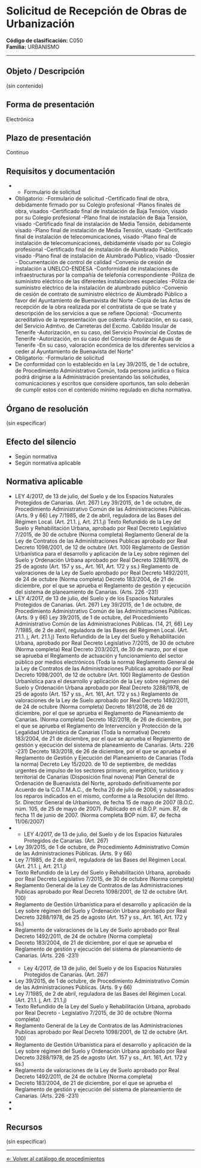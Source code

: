 # Solicitud de Recepción de Obras de Urbanización

**Código de clasificación:** C050  
**Familia:** URBANISMO

---

## Objeto / Descripción

(sin contenido)

## Forma de presentación

Electrónica

## Plazo de presentación

Continuo

## Requisitos y documentación

- - Formulario de solicitud
- Obligatorio:
-Formulario de solicitud
-Certificado final de obra, debidamente firmado por su Colegio profesional
-Planos finales de obra, visados
-Certificado final de instalación de Baja Tensión, visado por su Colegio profesional
-Plano final de instalación de Baja Tensión, visado
-Certificado final de instalación de Media Tensión, debidamente visado
-Plano final de instalación de Media Tensión, visado
-Certificado final de instalación de telecomunicaciones, visado
-Plano final de instalación de telecomunicaciones, debidamente visado por su Colegio profesional
-Certificado final de instalación de Alumbrado Público, visado
-Plano final de instalación de Alumbrado Público, visado
-Dossier - Documentación de control de calidad
-Convenio de cesión de instalación a UNELCO-ENDESA
-Conformidad de instalaciones de infraestructuras por la compañía de telefonía correspondiente
-Póliza de suministro eléctrico de las diferentes instalaciones especiales
-Póliza de suministro eléctrico de la instalación de alumbrado público
-Convenio de cesión de contrato de suministro eléctrico de Alumbrado Público a favor del Ayuntamiento de Buenavista del Norte
-Copia de las Actas de recepción de la obra realizada por el contratista de que se trate y descripción de los servicios a que se refiere
Opcional:
-Documento acreditativo de la representación que ostenta
-Autorización, en su caso, del Servicio Admtvo. de Carreteras del Excmo. Cabildo Insular de Tenerife
-Autorización, en su caso, del Servicio Provincial de Costas de Tenerife
-Autorización, en su caso del Consejo Insular de Aguas de Tenerife
-En su caso, valoración económica de los diferentes servicios a ceder al Ayuntamiento de Buenavista del Norte"
- Obligatorio:
-Formulario de solicitud
- De conformidad con lo establecido en la Ley 39/2015, de 1 de octubre, de Procedimiento Administrativo Común, toda persona jurídica o física podrá dirigirse a la Administración presentando las solicitudes, comunicaciones y escritos que considere oportunos, tan solo deberán de cumplir estos con el contenido mínimo regulado en dicha normativa.

## Órgano de resolución

(sin especificar)

## Efecto del silencio

- Según normativa
- Según normativa aplicable

## Normativa aplicable

- LEY 4/2017, de 13 de julio, del Suelo y de los Espacios Naturales Protegidos de Canarias. (Art. 267)
Ley 39/2015, de 1 de octubre, de Procedimiento Administrativo Común de las Administraciones Públicas. (Arts. 9 y 66)
Ley 7/1985, de 2 de abril, reguladora de las Bases del Régimen Local. (Art. 21.1. j, Art. 21.1.j)
Texto Refundido de la Ley del Suelo y Rehabilitación Urbana, aprobado por Real Decreto Legislativo 7/2015, de 30 de octubre (Norma completa)
Reglamento General de la Ley de Contratos de las Administraciones Publicas aprobado por Real Decreto 1098/2001, de 12 de octubre (Art. 100)
Reglamento de Gestión Urbanística para el desarrollo y aplicación de la Ley sobre régimen del Suelo y Ordenación Urbana aprobado por Real Decreto 3288/1978, de 25 de agosto (Art. 157 y ss., Art. 161, Art. 172 y ss.)
Reglamento de valoraciones de la Ley de Suelo aprobado por Real Decreto 1492/2011, de 24 de octubre (Norma completa)
Decreto 183/2004, de 21 de diciembre, por el que se aprueba el Reglamento de gestión y ejecución del sistema de planeamiento de Canarias. (Arts. 226 -231)
- LEY 4/2017, de 13 de julio, del Suelo y de los Espacios Naturales Protegidos de Canarias. (Art. 267)
Ley 39/2015, de 1 de octubre, de Procedimiento Administrativo Común de las Administraciones Públicas. (Arts. 9 y 66)
Ley 39/2015, de 1 de octubre, del Procedimiento Administrativo Común de las Administraciones Públicas. (14, 21, 66)
Ley 7/1985, de 2 de abril, reguladora de las Bases del Régimen Local. (Art. 21.1. j, Art. 21.1.j)
Texto Refundido de la Ley del Suelo y Rehabilitación Urbana, aprobado por Real Decreto Legislativo 7/2015, de 30 de octubre (Norma completa)
Real Decreto 203/2021, de 30 de marzo, por el que se aprueba el Reglamento de actuación y funcionamiento del sector público por medios electrónicos (Toda la norma)
Reglamento General de la Ley de Contratos de las Administraciones Publicas aprobado por Real Decreto 1098/2001, de 12 de octubre (Art. 100)
Reglamento de Gestión Urbanística para el desarrollo y aplicación de la Ley sobre régimen del Suelo y Ordenación Urbana aprobado por Real Decreto 3288/1978, de 25 de agosto (Art. 157 y ss., Art. 161, Art. 172 y ss.)
Reglamento de valoraciones de la Ley de Suelo aprobado por Real Decreto 1492/2011, de 24 de octubre (Norma completa)
Decreto 181/2018, de 26 de diciembre, por el que se aprueba el Reglamento de Planeamiento de Canarias. (Norma completa)
Decreto 182/2018, de 26 de diciembre, por el que se aprueba el Reglamento de Intervención y Protección de la Legalidad Urbanística de Canarias (Toda la normativa)
Decreto 183/2004, de 21 de diciembre, por el que se aprueba el Reglamento de gestión y ejecución del sistema de planeamiento de Canarias. (Arts. 226 -231)
Decreto 183/2018, de 26 de diciembre, por el que se aprueba el Reglamento de Gestión y Ejecución del Planeamiento de Canarias (Toda la norma)
Decreto Ley 15/2020. de 10 de septiembre, de medidas urgentes de impulso de los sectores primario, energético, turístico y territorial de Canarias (Disposición final novena)
Plan General de Ordenación de Buenavista del Norte, aprobado definitivamente por Acuerdo de la C.O.T.M.A.C., de fecha 20 de julio de 2006, y subsanados los reparos indicados en el mismo, conforme a la Resolución del Iltmo. Sr. Director General de Urbanismo, de fecha 15 de mayo de 2007 (B.O.C. núm. 105, de 25 de mayo de 2007). Publicado en el B.O.P. núm. 87, de fecha 11 de junio de 2007. (Norma completa BOP núm. 87, de fecha 11/06/2007)
- - LEY 4/2017, de 13 de julio, del Suelo y de los Espacios Naturales Protegidos de Canarias. (Art. 267)
- Ley 39/2015, de 1 de octubre, de Procedimiento Administrativo Común de las Administraciones Públicas. (Arts. 9 y 66)
- Ley 7/1985, de 2 de abril, reguladora de las Bases del Régimen Local. (Art. 21.1. j, Art. 21.1.j)
- Texto Refundido de la Ley del Suelo y Rehabilitación Urbana, aprobado por Real Decreto Legislativo 7/2015, de 30 de octubre (Norma completa)
- Reglamento General de la Ley de Contratos de las Administraciones Publicas aprobado por Real Decreto 1098/2001, de 12 de octubre (Art. 100)
- Reglamento de Gestión Urbanística para el desarrollo y aplicación de la Ley sobre régimen del Suelo y Ordenación Urbana aprobado por Real Decreto 3288/1978, de 25 de agosto (Art. 157 y ss., Art. 161, Art. 172 y ss.)
- Reglamento de valoraciones de la Ley de Suelo aprobado por Real Decreto 1492/2011, de 24 de octubre (Norma completa)
- Decreto 183/2004, de 21 de diciembre, por el que se aprueba el Reglamento de gestión y ejecución del sistema de planeamiento de Canarias. (Arts. 226 -231)
- - Ley 4/2017, de 13 de julio, del Suelo y de los Espacios Naturales Protegidos de Canarias. (Art. 267)
- Ley 39/2015, de 1 de octubre, de Procedimiento Administrativo Común de las Administraciones Públicas. (Arts. 9 y 66)
- Ley 7/1985, de 2 de abril, reguladora de las Bases del Régimen Local. (Art. 21.1. j, Art. 21.1.j)
- Texto Refundido de la Ley del Suelo y Rehabilitación Urbana, aprobado por Real Decreto - Legislativo 7/2015, de 30 de octubre (Norma completa)
- Reglamento General de la Ley de Contratos de las Administraciones Publicas aprobado por Real Decreto 1098/2001, de 12 de octubre (Art. 100)
- Reglamento de Gestión Urbanística para el desarrollo y aplicación de la Ley sobre régimen del Suelo y Ordenación Urbana aprobado por Real Decreto 3288/1978, de 25 de agosto (Art. 157 y ss., Art. 161, Art. 172 y ss.)
- Reglamento de valoraciones de la Ley de Suelo aprobado por Real Decreto 1492/2011, de 24 de octubre (Norma completa)
- Decreto 183/2004, de 21 de diciembre, por el que se aprueba el Reglamento de gestión y ejecución del sistema de planeamiento de Canarias. (Arts. 226 -231)
- 
-

## Recursos

(sin especificar)

---

[← Volver al catálogo de procedimientos](../procedimientos.md)

